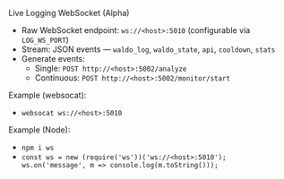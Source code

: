 Live Logging WebSocket (Alpha)

- Raw WebSocket endpoint: `ws://<host>:5010` (configurable via `LOG_WS_PORT`)
- Stream: JSON events — `waldo_log`, `waldo_state`, `api`, `cooldown`, `stats`
- Generate events:
  - Single: `POST http://<host>:5002/analyze`
  - Continuous: `POST http://<host>:5002/monitor/start`

Example (websocat):
- `websocat ws://<host>:5010`

Example (Node):
- `npm i ws`
- `const ws = new (require('ws'))('ws://<host>:5010'); ws.on('message', m => console.log(m.toString()));`

